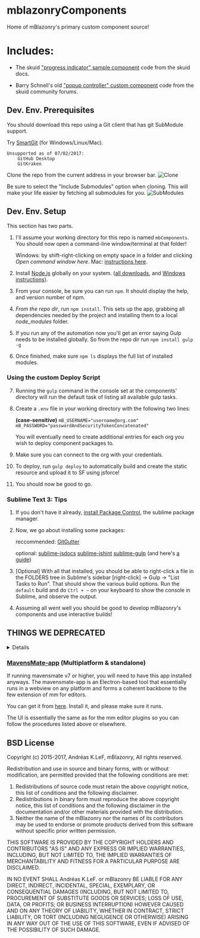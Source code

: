# mblazonryComponents #

Home of mBlazonry's primary custom component source!



# Includes: #

- The skuid ["progress indicator" sample component](http://help.skuidify.com/m/11720/l/451511?data-resolve-url=true&data-manual-id=11720) code from the skuid docs.

- Barry Schnell's old ["popup controller" custom component](https://community.skuidify.com/skuid/topics/popup-controller-component-disable-x-escape-key-and-hook-dialog-events) code from the skuid community forums.

## Dev. Env. Prerequisites ##

You should download this repo using a Git client that has git SubModule support.

Try [SmartGit](https://www.syntevo.com/smartgit/download) (for Windows/Linux/Mac).

	Unsupported as of 07/02/2017:
		GitHub Desktop
		GitKraken

Clone the repo from the current address in your browser bar.
![Clone](http://i.imgur.com/tdZHyKL.png)

Be sure to select the "Include Submodules" option when cloning. This will make your life easier by fetching all submodules for you.
![SubModules](http://i.imgur.com/exD9aOz.png)

## Dev. Env. Setup ##

This section has two parts.

1.  I'll assume your working directory for this repo is named `mbComponents`. You should now open a command-line window/terminal at that folder!
	
	Windows: by shift-right-clicking on empty space in a folder and clicking *Open command window here*.
	Mac: [instructions here](https://stackoverflow.com/questions/420456/open-terminal-here-in-mac-os-finder).

2.  Install [Node.js](https://nodejs.org/en/) globally on your system. ([all downloads](https://nodejs.org/en/download/), and [Windows instructions](http://blog.teamtreehouse.com/install-node-js-npm-windows)).

3.  From your console, be sure you can run `npm`. It should display the help, and version number of npm.

4.  *From the repo dir*, run `npm install`. This sets up the app, grabbing all dependencies needed by the project and installing them to a local *node_modules* folder.

5.  If you run any of the automation now you'll get an error saying Gulp needs to be installed globally. So from the repo dir run `npm install gulp -g`

6.  Once finished, make sure `npm ls` displays the full list of installed modules.

### Using the custom Deploy Script ###

7.  Running the `gulp` command in the console set at the components' directory will run the default task of listing all available gulp tasks.

8.  Create a `.env` file in your working directory with the following two lines:

	**(case-sensitive)**
	`mB_USERNAME="username@org.com"`
	`mB_PASSWORD="passwordAndSecurityTokenConcatenated"`

	You will eventually need to create additional entries for each org you wish to deploy component packages to.

9. Make sure you can connect to the org with your credentials.

10. To deploy, run `gulp deploy` to automatically build and create the static resource and upload it to SF using jsforce!

11. You should now be good to go. 

### Sublime Text 3: Tips ###

1.  If you don't have it already, [install Package Control](https://packagecontrol.io/installation), the sublime package manager.

2. Now, we go about installing some packages:
	
	reccommended:
    [GitGutter](https://github.com/jisaacks/GitGutter)
    
    optional:
    [sublime-jsdocs](https://github.com/spadgos/sublime-jsdocs)
	[sublime-jshint](https://github.com/uipoet/sublime-jshint)
    [sublime-gulp](https://github.com/NicoSantangelo/sublime-gulp) (and here's [a guide](https://mijingo.com/blog/run-gulp-from-sublime-text))

3. [Optional] With all that installed, you should be able to right-click a file in the FOLDERS tree in Sublime's sidebar [right-click] → Gulp → "List Tasks to Run". That should show the various build options. Run the `default` build and do `Ctrl + ~` on your keyboard to show the console in Sublime, and observe the output.

4. Assuming all went well you should be good to develop mBlazonry's components and use interactive builds!

## THINGS WE DEPRECATED ##
<details>

### <summary>MavensMate [plug-in for editors](https://github.com/joeferraro/MavensMate#active-plugins)</summary> ###

Choose between using either editor plugins or the standalone mavensmate-app further [below](https://github.com/aklef/mBlazonryComponents#multiplatform-mavensmate-app-standalone).

(These are instructions for the Sublime Text 3 mavensmate plugin. These were tested only on Windows 7 64-bit round June 2016. YMMV)

1. To deploy, create a mavensmate project using the existing source in your working directory. 

2. Make sure you can connect to the org with your credentials.

3. And set it up like so:
![Mavensmate Project Settings](https://docs.google.com/drawings/d/13dryEkE4vxSCofTEtOnOmkr0-O4vMv7EawwpWDpU07I/pub?w=952&h=537) 

</details>

### <summary>[MavensMate-app](https://github.com/joeferraro/MavensMate-app) (Multiplatform & standalone)</summary> ###

If running mavensmate v7 or higher, you will need to have this app installed anyways. The mavensmate-app is an Electron-based tool that essentially runs in a webview on any platform and forms a coherent backbone to the few extension of mm for editors.

You can get it from [here](https://github.com/joeferraro/mavensmate-app/releases). Install it, and please make sure it runs.

The UI is essentially the same as for the mm editor plugins so you can follow the procedures listed above or elsewhere.


## BSD License ##

Copyright (c) 2015-2017, Andréas K.LeF, mBlazonry,
All rights reserved.

Redistribution and use in source and binary forms, with or without modification, are permitted provided that the following conditions are met:
   
1. Redistributions of source code must retain the above copyright
      notice, this list of conditions and the following disclaimer.
2. Redistributions in binary form must reproduce the above copyright
      notice, this list of conditions and the following disclaimer in the
      documentation and/or other materials provided with the distribution.
3. Neither the name of the mBlazonry nor the
      names of its contributors may be used to endorse or promote products
      derived from this software without specific prior written permission.

THIS SOFTWARE IS PROVIDED BY THE COPYRIGHT HOLDERS AND CONTRIBUTORS "AS IS" AND ANY EXPRESS OR IMPLIED WARRANTIES, INCLUDING, BUT NOT LIMITED TO, THE IMPLIED WARRANTIES OF MERCHANTABILITY AND FITNESS FOR A PARTICULAR PURPOSE ARE DISCLAIMED.

IN NO EVENT SHALL Andréas K.LeF. or mBlazonry BE LIABLE FOR ANY DIRECT, INDIRECT, INCIDENTAL, SPECIAL, EXEMPLARY, OR CONSEQUENTIAL DAMAGES (INCLUDING, BUT NOT LIMITED TO, PROCUREMENT OF SUBSTITUTE GOODS OR SERVICES; LOSS OF USE, DATA, OR PROFITS; OR BUSINESS INTERRUPTION) HOWEVER CAUSED AND ON ANY THEORY OF LIABILITY, WHETHER IN CONTRACT, STRICT LIABILITY, OR TORT (INCLUDING NEGLIGENCE OR OTHERWISE) ARISING IN ANY WAY OUT OF THE USE OF THIS SOFTWARE, EVEN IF ADVISED OF THE POSSIBILITY OF SUCH DAMAGE.
